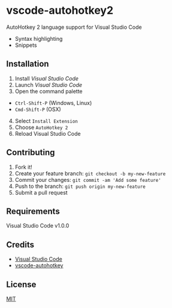 # vscode-autohotkey2

AutoHotkey 2 language support for Visual Studio Code
* Syntax highlighting
* Snippets

## Installation

1. Install *Visual Studio Code*
2. Launch *Visual Studio Code*
3. Open the command palette
  - `Ctrl-Shift-P` (Windows, Linux)
  - `Cmd-Shift-P` (OSX)
4. Select `Install Extension`
5. Choose `AutoHotkey 2`
6. Reload Visual Studio Code

## Contributing

1. Fork it!
2. Create your feature branch: `git checkout -b my-new-feature`
3. Commit your changes: `git commit -am 'Add some feature'`
4. Push to the branch: `git push origin my-new-feature`
5. Submit a pull request

## Requirements

Visual Studio Code v1.0.0

## Credits

* [Visual Studio Code](https://code.visualstudio.com/)
* [vscode-autohotkey](https://github.com/stef-levesque/vscode-autohotkey)

## License

[MIT](LICENSE.md)